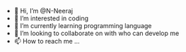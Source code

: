 - 👋 Hi, I’m @N-Neeraj
- 👀 I’m interested in coding
- 🌱 I’m currently learning programming language
- 💞️ I’m looking to collaborate on with who can develop me
- 📫 How to reach me ...

<!---
N-Neeraj/N-Neeraj is a ✨ special ✨ repository because its `README.md` (this file) appears on your GitHub profile.
You can click the Preview link to take a look at your changes.
--->
